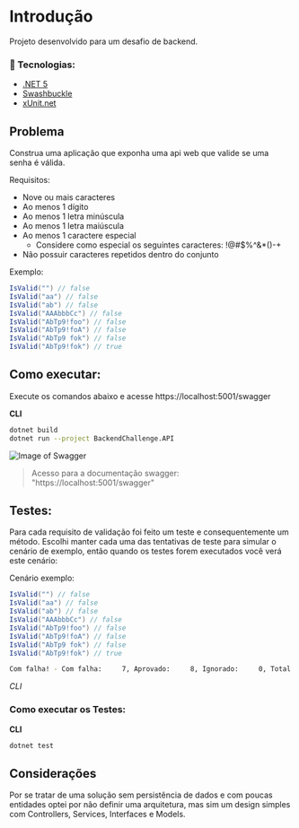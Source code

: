 # Introdução
Projeto desenvolvido para um desafio de backend.
### :rocket: Tecnologias:
- [.NET 5](https://dotnet.microsoft.com/download/dotnet/5.0)
- [Swashbuckle](https://docs.microsoft.com/pt-br/aspnet/core/tutorials/getting-started-with-swashbuckle?view=aspnetcore-5.0&tabs=visual-studio)
- [xUnit.net](https://xunit.net/)


## Problema
Construa uma aplicação que exponha uma api web que valide se uma senha é válida.

Requisitos:
- Nove ou mais caracteres
- Ao menos 1 dígito
- Ao menos 1 letra minúscula
- Ao menos 1 letra maiúscula
- Ao menos 1 caractere especial
  - Considere como especial os seguintes caracteres: !@#$%^&*()-+
- Não possuir caracteres repetidos dentro do conjunto

Exemplo:  

```c#
IsValid("") // false  
IsValid("aa") // false  
IsValid("ab") // false  
IsValid("AAAbbbCc") // false  
IsValid("AbTp9!foo") // false  
IsValid("AbTp9!foA") // false
IsValid("AbTp9 fok") // false
IsValid("AbTp9!fok") // true
```
## Como executar:
Execute os comandos abaixo e acesse https://localhost:5001/swagger

<b>CLI</b>

```bash
dotnet build 
dotnet run --project BackendChallenge.API
```
![Image of Swagger](https://user-images.githubusercontent.com/48356414/127195227-ff31332f-50bc-4182-a09b-925abe1337ec.png)
> Acesso para a documentação swagger: "https://localhost:5001/swagger"

## Testes:
Para cada requisito de validação foi feito um teste e consequentemente um método. Escolhi manter cada uma das tentativas de teste para simular o cenário de exemplo, então quando os testes forem executados você verá este cenário: 

Cenário exemplo:
```c#
IsValid("") // false  
IsValid("aa") // false  
IsValid("ab") // false  
IsValid("AAAbbbCc") // false  
IsValid("AbTp9!foo") // false  
IsValid("AbTp9!foA") // false
IsValid("AbTp9 fok") // false
IsValid("AbTp9!fok") // true
``` 

```bash
Com falha! - Com falha:     7, Aprovado:     8, Ignorado:     0, Total:    15, Duração: 43 ms - BackendChallenge.UnitTests.dll (net5.0)
```
*CLI*

### Como executar os Testes:
<b>CLI</b>

```bash
dotnet test
```
## Considerações 
Por se tratar de uma solução sem persistência de dados e com poucas entidades optei por não definir uma arquitetura, mas sim um design simples com Controllers, Services, Interfaces e Models.

